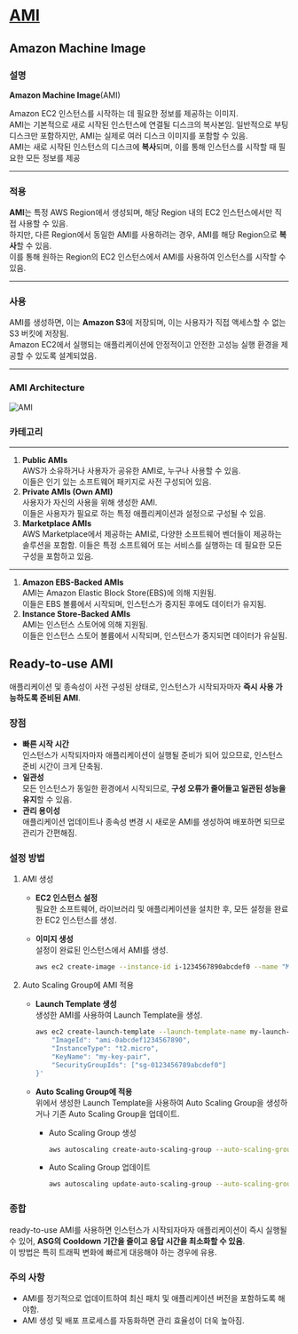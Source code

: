 # [AMI](https://docs.aws.amazon.com/AWSEC2/latest/UserGuide/AMIs.html)

## Amazon Machine Image

### 설명    

**Amazon Machine Image**(AMI)

Amazon EC2 인스턴스를 시작하는 데 필요한 정보를 제공하는 이미지.  
AMI는 기본적으로 새로 시작된 인스턴스에 연결될 디스크의 복사본임. 일반적으로 부팅 디스크만 포함하지만, AMI는 실제로 여러 디스크 이미지를 포함할 수 있음.  
AMI는 새로 시작된 인스턴스의 디스크에 **복사**되며, 이를 통해 인스턴스를 시작할 때 필요한 모든 정보를 제공

---------------------------------------------
### 적용

**AMI**는 특정 AWS Region에서 생성되며, 해당 Region 내의 EC2 인스턴스에서만 직접 사용할 수 있음.  
하지만, 다른 Region에서 동일한 AMI를 사용하려는 경우, AMI를 해당 Region으로 **복사**할 수 있음.  
이를 통해 원하는 Region의 EC2 인스턴스에서 AMI를 사용하여 인스턴스를 시작할 수 있음.

---------------------------------------------

### 사용
AMI를 생성하면, 이는 **Amazon S3**에 저장되며, 이는 사용자가 직접 액세스할 수 없는 S3 버킷에 저장됨.  
Amazon EC2에서 실행되는 애플리케이션에 안정적이고 안전한 고성능 실행 환경을 제공할 수 있도록 설계되었음.

---------------------------------------------

### AMI Architecture

![AMI](https://github.com/LeeWooJung/AWS-SAA-C03/assets/31682438/4bca120d-cc59-4aef-bbc2-826ca06a2905)

### 카테고리

---------------------------------------------

1. **Public AMIs**  
AWS가 소유하거나 사용자가 공유한 AMI로, 누구나 사용할 수 있음.  
이들은 인기 있는 소프트웨어 패키지로 사전 구성되어 있음.
2. **Private AMIs (Own AMI)**  
사용자가 자신의 사용을 위해 생성한 AMI.  
이들은 사용자가 필요로 하는 특정 애플리케이션과 설정으로 구성될 수 있음.
3. **Marketplace AMIs**  
AWS Marketplace에서 제공하는 AMI로, 다양한 소프트웨어 벤더들이 제공하는 솔루션을 포함함. 이들은 특정 소프트웨어 또는 서비스를 실행하는 데 필요한 모든 구성을 포함하고 있음.

---------------------------------------------

1. **Amazon EBS-Backed AMIs**  
AMI는 Amazon Elastic Block Store(EBS)에 의해 지원됨.  
이들은 EBS 볼륨에서 시작되며, 인스턴스가 중지된 후에도 데이터가 유지됨.
2. **Instance Store-Backed AMIs**  
AMI는 인스턴스 스토어에 의해 지원됨.  
이들은 인스턴스 스토어 볼륨에서 시작되며, 인스턴스가 중지되면 데이터가 유실됨.

## Ready-to-use AMI

애플리케이션 및 종속성이 사전 구성된 상태로, 인스턴스가 시작되자마자 **즉시 사용 가능하도록 준비된 AMI**.

### 장점

* **빠른 시작 시간**  
인스턴스가 시작되자마자 애플리케이션이 실행될 준비가 되어 있으므로, 인스턴스 준비 시간이 크게 단축됨.
* **일관성**  
모든 인스턴스가 동일한 환경에서 시작되므로, **구성 오류가 줄어들고 일관된 성능을 유지**할 수 있음.
* **관리 용이성**  
애플리케이션 업데이트나 종속성 변경 시 새로운 AMI를 생성하여 배포하면 되므로 관리가 간편해짐.

### 설정 방법

1. AMI 생성
    * **EC2 인스턴스 설정**  
    필요한 소프트웨어, 라이브러리 및 애플리케이션을 설치한 후, 모든 설정을 완료한 EC2 인스턴스를 생성.
    * **이미지 생성**  
    설정이 완료된 인스턴스에서 AMI를 생성.

        ```bash
        aws ec2 create-image --instance-id i-1234567890abcdef0 --name "MyReadyToUseAMI" --no-reboot
        ```

2. Auto Scaling Group에 AMI 적용
    * **Launch Template 생성**  
    생성한 AMI를 사용하여 Launch Template을 생성.

        ```bash
        aws ec2 create-launch-template --launch-template-name my-launch-template --version-description "v1" --launch-template-data '{
            "ImageId": "ami-0abcdef1234567890",
            "InstanceType": "t2.micro",
            "KeyName": "my-key-pair",
            "SecurityGroupIds": ["sg-0123456789abcdef0"]
        }'
        ```

    * **Auto Scaling Group에 적용**  
    위에서 생성한 Launch Template을 사용하여 Auto Scaling Group을 생성하거나 기존 Auto Scaling Group을 업데이트.

        * Auto Scaling Group 생성
            ```bash
            aws autoscaling create-auto-scaling-group --auto-scaling-group-name my-asg --launch-configuration-name my-launch-config --min-size 1 --max-size 5 --desired-capacity 2 --vpc-zone-identifier subnet-0123456789abcdef0
            ```
        * Auto Scaling Group 업데이트
            ```bash
            aws autoscaling update-auto-scaling-group --auto-scaling-group-name my-asg --launch-configuration-name my-launch-config
            ```

### 종합

ready-to-use AMI를 사용하면 인스턴스가 시작되자마자 애플리케이션이 즉시 실행될 수 있어, **ASG의 Cooldown 기간을 줄이고 응답 시간을 최소화할 수 있음**.  
이 방법은 특히 트래픽 변화에 빠르게 대응해야 하는 경우에 유용.

### 주의 사항

* AMI를 정기적으로 업데이트하여 최신 패치 및 애플리케이션 버전을 포함하도록 해야함.
* AMI 생성 및 배포 프로세스를 자동화하면 관리 효율성이 더욱 높아짐.